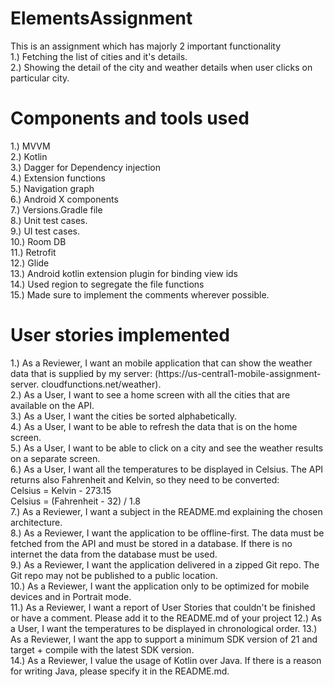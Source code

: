 # ElementsAssignment  
This is an assignment which has majorly 2 important functionality  
1.) Fetching the list of cities and it's details.  
2.) Showing the detail of the city and weather details when user clicks on particular city.  
  
# Components and tools used
1.) MVVM  
2.) Kotlin  
3.) Dagger for Dependency injection  
4.) Extension functions  
5.) Navigation graph  
6.) Android X components  
7.) Versions.Gradle file  
8.) Unit test cases.  
9.) UI test cases.  
10.) Room DB  
11.) Retrofit  
12.) Glide  
13.) Android kotlin extension plugin for binding view ids  
14.) Used region to segregate the file functions  
15.) Made sure to implement the comments wherever possible.  

# User stories implemented
1.) As a Reviewer, I want an mobile application that can show the weather data that is supplied by my server: (https://us-central1-mobile-assignment-server.
cloudfunctions.net/weather).  
2.) As a User, I want to see a home screen with all the cities that are available on the API.  
3.) As a User, I want the cities be sorted alphabetically.  
4.) As a User, I want to be able to refresh the data that is on the home screen.  
5.) As a User, I want to be able to click on a city and see the weather results on a separate screen.  
6.) As a User, I want all the temperatures to be displayed in Celsius. The API returns also Fahrenheit and Kelvin, so they need to be converted:  
Celsius = Kelvin - 273.15    
Celsius = (Fahrenheit - 32) / 1.8  
7.) As a Reviewer, I want a subject in the README.md explaining the chosen architecture.  
8.) As a Reviewer, I want the application to be offline-first. The data must be fetched from the API and must be stored in a database. If there is no internet the 
data from the database must be used.  
9.) As a Reviewer, I want the application delivered in a zipped Git repo. The Git repo may not be published to a public location.  
10.) As a Reviewer, I want the application only to be optimized for mobile devices and in Portrait mode.  
11.) As a Reviewer, I want a report of User Stories that couldn't be finished or have a comment. Please add it to the README.md of your project
12.) As a User, I want the temperatures to be displayed in chronological order.
13.) As a Reviewer, I want the app to support a minimum SDK version of 21 and target + compile with the latest SDK version.  
14.) As a Reviewer, I value the usage of Kotlin over Java. If there is a reason for writing Java, please specify it in the README.md.  
